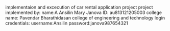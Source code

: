 implementaion and excecution of car rental application project
project implemented by:
name:A Ansilin Mary Janova
ID: au813121205003
college name: Pavendar Bharathidasan college of engineering and technology
login credentials:
username:Ansilin
password:janova987654321
